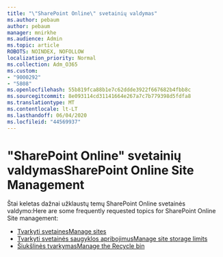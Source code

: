 ```yaml
---
title: "\"SharePoint Online\" svetainių valdymas"
ms.author: pebaum
author: pebaum
manager: mnirkhe
ms.audience: Admin
ms.topic: article
ROBOTS: NOINDEX, NOFOLLOW
localization_priority: Normal
ms.collection: Adm_O365
ms.custom:
- "9000292"
- "5808"
ms.openlocfilehash: 55b819fca88b1e7c62ddde3922f667682b4fbb8c
ms.sourcegitcommit: 8e093114cd31141664e267a7c7b779398d5fdfa8
ms.translationtype: MT
ms.contentlocale: lt-LT
ms.lasthandoff: 06/04/2020
ms.locfileid: "44569937"
---
```

# <a name="sharepoint-online-site-management"></a><span data-ttu-id="37caf-102">"SharePoint Online" svetainių valdymas</span><span class="sxs-lookup"><span data-stu-id="37caf-102">SharePoint Online Site Management</span></span>

<span data-ttu-id="37caf-103">Štai keletas dažnai užklaustų temų SharePoint Online svetainės valdymo:</span><span class="sxs-lookup"><span data-stu-id="37caf-103">Here are some frequently requested topics for SharePoint Online Site management:</span></span>

- [<span data-ttu-id="37caf-104">Tvarkyti svetaines</span><span class="sxs-lookup"><span data-stu-id="37caf-104">Manage sites</span></span>](https://docs.microsoft.com/sharepoint/manage-sites-in-new-admin-center)
- [<span data-ttu-id="37caf-105">Tvarkyti svetainės saugyklos apribojimus</span><span class="sxs-lookup"><span data-stu-id="37caf-105">Manage site storage limits</span></span>](https://docs.microsoft.com/sharepoint/manage-site-collection-storage-limits)
- [<span data-ttu-id="37caf-106">Šiukšlinės tvarkymas</span><span class="sxs-lookup"><span data-stu-id="37caf-106">Manage the Recycle bin</span></span>](https://support.microsoft.com/office/8a6c2198-910e-42dc-9a9c-bc5bc4f327da)